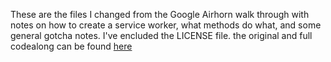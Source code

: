 These are the files I changed from the Google Airhorn walk through with notes on how to create a service worker, what methods do what, and some general gotcha notes. I've encluded the LICENSE file. the original and full codealong can be found [here](https://codelabs.developers.google.com/codelabs/offline/#1)